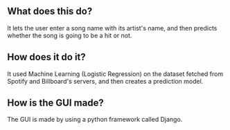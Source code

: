 ## What does this do? ##
It lets the user enter a song name with its artist's name, and then predicts whether the song is going to be a hit or not.

## How does it do it? ##
It used Machine Learning (Logistic Regression) on the dataset fetched from Spotify and Billboard's servers, and then creates a prediction model.

## How is the GUI made? ##
The GUI is made by using a python framework called Django.
